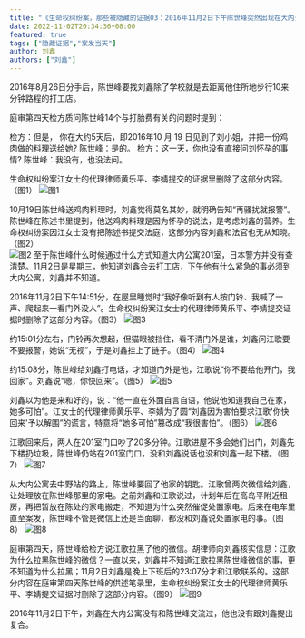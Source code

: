 ```yaml
---
title: "《生命权纠纷案，那些被隐藏的证据03：2016年11月2日下午陈世峰突然出现在大内公寓》"
date: 2022-11-02T20:34:36+08:00
featured: true
tags: ["隐藏证据","案发当天"]
author: 刘鑫
authors: ["刘鑫"]
---
```


2016年8月26日分手后，陈世峰要找刘鑫除了学校就是去距离他住所地步行10来分钟路程的打工店。

庭审第四天检方质问陈世峰14个与打胎费有关的问题时提到：

检方：但是， 你在大约5天后，即2016年10 月 19 日见到了刘小姐，并把一份鸡肉做的料理送给她?
        陈世峰：是的。
检方：这一天，你也没有直接问刘怀孕的事情?
        陈世峰：我没有，也没法问。

生命权纠纷案江女士的代理律师黄乐平、李婧提交的证据里删除了这部分内容。（图1）
![图1](/img/posts/hidden_evidence03/1_compressed.jpg) 

10月19日陈世峰送鸡肉料理时，刘鑫觉得莫名其妙，就明确告知“再骚扰就报警”。陈世峰在陈述书里提到，他送鸡肉料理是因为怀孕的说法，是考虑刘鑫的营养。生命权纠纷案因江女士没有把陈述书提交法庭，这部分内容刘鑫和法官也无从知晓。（图2）  
![图2](/img/posts/hidden_evidence03/2_compressed.jpg) 
至于陈世峰什么时候通过什么方式知道大内公寓201室，日本警方并没有查清楚。11月2日是星期三，他知道刘鑫会去打工店，下午他有什么紧急的事必须到大内公寓，刘鑫并不知道。

2016年11月2日下午14:51分，在屋里睡觉时“我好像听到有人按门铃、我喊了一声、爬起来一看门外没人”。生命权纠纷案江女士的代理律师黄乐平、李婧提交证据时删除了这部分内容。（图3）
![图3](/img/posts/hidden_evidence03/3_compressed.jpg) 

约15:01分左右，门铃再次想起，但猫眼被挡住，看不清门外是谁，刘鑫问江歌要不要报警，她说“无视”，于是刘鑫挂上了链子。（图4）
![图4](/img/posts/hidden_evidence03/4_compressed.jpg) 

约15:08分，陈世峰给刘鑫打电话，才知道门外是他，江歌说“你不要给他开门，我回家”。刘鑫说“嗯，你快回来”。（图5）
![图5](/img/posts/hidden_evidence03/5_compressed.jpg) 

刘鑫以为他是来和好的，说：“他一直在外面自言自语，他说他知道我自己在家，她多可怕”。江女士的代理律师黄乐平、李婧为了圆“刘鑫因为害怕要求江歌'你快回来'予以解围”的谎言，特意将“她多可怕”篡改成“我很害怕”。（图6）
![图6](/img/posts/hidden_evidence03/6_compressed.jpg) 

江歌回来后，两人在201室门口吵了20多分钟。江歌进屋不多会她们出门，刘鑫先下楼扔垃圾，陈世峰仍站在201室门口，没和刘鑫说话也没和刘鑫一起下楼。（图7）
![图7](/img/posts/hidden_evidence03/7_compressed.jpg) 

从大内公寓去中野站的路上，陈世峰要回了他家的钥匙。江歌曾两次微信给刘鑫，让处理放在陈世峰那里的家电。之前刘鑫和江歌说过，计划年后在高岛平附近租房，再把暂放在陈处的家电搬走，不知道为什么突然催促处置家电。后来在电车里直至案发，陈世峰不管是微信上还是当面聊，都没和刘鑫说处置家电的事。（图8）
![图8](/img/posts/hidden_evidence03/8_compressed.jpg) 

庭审第四天，陈世峰给检方说江歌拉黑了他的微信。胡律师向刘鑫核实信息：江歌为什么拉黑陈世峰的微信？一直以来，刘鑫并不知道江歌拉黑陈世峰微信的事，更不知道为什么拉黑；11月2日刘鑫是晚上下班后的23:07分才和江歌联系的。这部分内容在庭审第四天陈世峰的供述笔录里，生命权纠纷案江女士的代理律师黄乐平、李婧提交证据时删除了这部分内容。（图9）
![图9](/img/posts/hidden_evidence03/9_compressed.jpg) 

2016年11月2日下午，刘鑫在大内公寓没有和陈世峰交流过，他也没有跟刘鑫提出复合。